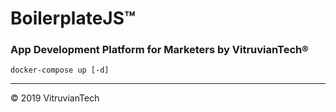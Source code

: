 # BoilerplateJS™

### App Development Platform for Marketers by VitruvianTech®

`docker-compose up [-d]`

---

© 2019 VitruvianTech
